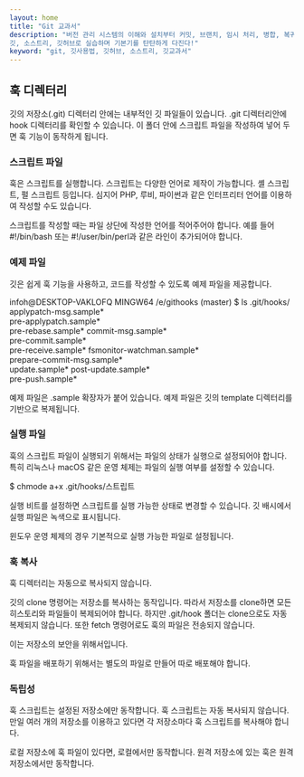 ```yaml
---
layout: home
title: "Git 교과서"
description: "버전 관리 시스템의 이해와 설치부터 커밋, 브랜치, 임시 처리, 병합, 복귀, 서브모듈, 태그까지
깃, 소스트리, 깃허브로 실습하며 기본기를 탄탄하게 다진다!"
keyword: "git, 깃사용법, 깃허브, 소스트리, 깃교과서"
---
```

## 훅 디렉터리
깃의 저장소(.git) 디렉터리 안에는 내부적인 깃 파일들이 있습니다. .git 디렉터리안에 hook 디렉터리를 확인할 수 있습니다. 이 폴더 안에 스크립트 파일을 작성하여 넣어 두면 훅 기능이 동작하게 됩니다.

### 스크립트 파일
훅은 스크립트를 실행합니다. 스크립트는 다양한 언어로 제작이 가능합니다. 셸 스크립트, 펄 스크립트 등입니다. 심지어 PHP, 루비, 파이썬과 같은 인터프리터 언어를 이용하여 작성할 수도 있습니다.

스크립트를 작성할 때는 파일 상단에 작성한 언어를 적어주어야 합니다. 예를 들어 #!/bin/bash 또는 #!/user/bin/perl과 같은 라인이 추가되어야 합니다.

### 예제 파일
깃은 쉽게 훅 기능을 사용하고, 코드를 작성할 수 있도록 예제 파일을 제공합니다.

infoh@DESKTOP-VAKLOFQ MINGW64 /e/githooks (master)
$ ls .git/hooks/
applypatch-msg.sample*      
pre-applypatch.sample*      
pre-rebase.sample*
commit-msg.sample*          
pre-commit.sample*          
pre-receive.sample*
fsmonitor-watchman.sample*  
prepare-commit-msg.sample*  
update.sample*
post-update.sample*         
pre-push.sample*

예제 파일은 .sample 확장자가 붙어 있습니다. 예제 파일은 깃의 template 디렉터리를 기반으로 복제됩니다.

### 실행 파일
훅의 스크립트 파일이 실행되기 위해서는 파일의 상태가 실행으로 설정되어야 합니다. 특히 리눅스나 macOS 같은 운영 체제는 파일의 실행 여부를 설정할 수 있습니다. 

$ chmode a+x .git/hooks/스트립트

실행 비트를 설정하면 스크립트를 실행 가능한 상태로 변경할 수 있습니다. 깃 배시에서 실행 파일은 녹색으로 표시됩니다.

윈도우 운영 체제의 경우 기본적으로 실행 가능한 파일로 설정됩니다.

### 훅 복사
훅 디렉터리는 자동으로 복사되지 않습니다. 

깃의 clone 명령어는 저장소를 복사하는 동작입니다. 따라서 저장소를 clone하면 모든 히스토리와 파일들이 복제되어야 합니다. 하지만 .git/hook 폴더는 clone으로도 자동 복제되지 않습니다. 또한 fetch 명령어로도 훅의 파일은 전송되지 않습니다.

이는 저장소의 보안을 위해서입니다.

훅 파일을 배포하기 위해서는 별도의 파일로 만들어 따로 배포해야 합니다. 

### 독립성
훅 스크립트는 설정된 저장소에만 동작합니다. 훅 스크립트는 자동 복사되지 않습니다. 만일 여러 개의 저장소를 이용하고 있다면 각 저장소마다 훅 스크립트를 복사해야 합니다.

로컬 저장소에 훅 파일이 있다면, 로컬에서만 동작합니다. 원격 저장소에 있는 훅은 원격 저장소에서만 동작합니다. 
